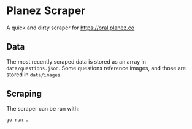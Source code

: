 # Planez Scraper

A quick and dirty scraper for https://oral.planez.co

## Data

The most recently scraped data is stored as an array in `data/questions.json`.
Some questions reference images, and those are stored in `data/images`.

## Scraping

The scraper can be run with:

```shell
go run .
```
